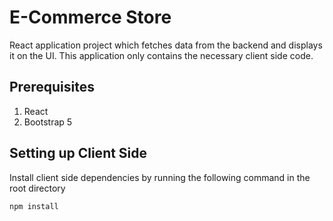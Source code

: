 # E-Commerce Store

React application project which fetches data from the backend and displays it on the UI. This application only contains the necessary client side code. 

## Prerequisites

1. React
2. Bootstrap 5

## Setting up Client Side

Install client side dependencies by running the following command in the root directory

```
npm install
```

